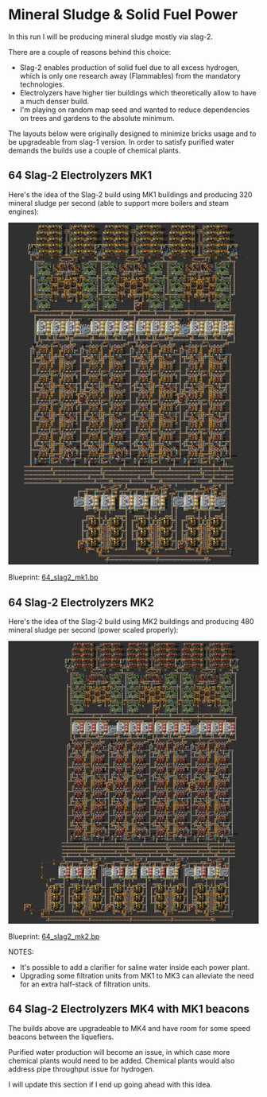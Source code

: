 # Mineral Sludge & Solid Fuel Power

In this run I will be producing mineral sludge mostly via slag-2.

There are a couple of reasons behind this choice:
* Slag-2 enables production of solid fuel due to all excess hydrogen, which is only one research away (Flammables)
from the mandatory technologies.
* Electrolyzers have higher tier buildings which theoretically allow to have a much denser build.
* I'm playing on random map seed and wanted to reduce dependencies on trees and gardens to the absolute minimum.

The layouts below were originally designed to minimize bricks usage and to be upgradeable from slag-1 version. In order
to satisfy purified water demands the builds use a couple of chemical plants.

## 64 Slag-2 Electrolyzers MK1
Here's the idea of the Slag-2 build using MK1 buildings and producing 320 mineral sludge per second (able to support more boilers and steam engines):

![64 Slag-2 MK1](blueprints/mineral_sludge/64_slag2_mk1.png)

Blueprint: [64_slag2_mk1.bp](blueprints/mineral_sludge/64_slag2_mk1.bp)

## 64 Slag-2 Electrolyzers MK2
Here's the idea of the Slag-2 build using MK2 buildings and producing 480 mineral sludge per second (power scaled properly):

![64 Slag-2 MK2](blueprints/mineral_sludge/64_slag2_mk2.png)

Blueprint: [64_slag2_mk2.bp](blueprints/mineral_sludge/64_slag2_mk2.bp)

NOTES:
* It's possible to add a clarifier for saline water inside each power plant.
* Upgrading some filtration units from MK1 to MK3 can alleviate the need for an extra half-stack of filtration units.

## 64 Slag-2 Electrolyzers MK4 with MK1 beacons

The builds above are upgradeable to MK4 and have room for some speed beacons between the liquefiers.

Purified water production will become an issue, in which case more chemical plants would need to be added.
Chemical plants would also address pipe throughput issue for hydrogen.

I will update this section if I end up going ahead with this idea.
